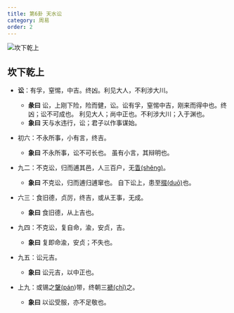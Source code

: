 ```yaml
---
title: 第6卦 天水讼
category: 周易
order: 2
---
```


![坎下乾上](https://upload.wikimedia.org/wikipedia/commons/0/05/Yijing-06.png)

## 坎下乾上

* **讼**：有孚，窒惕，中吉。终凶。利见大人，不利涉大川。
  * **彖曰** 讼，上刚下险，险而健，讼。讼有孚，窒惕中吉，刚来而得中也。终 凶；讼不可成也。 利见大人；尚中正也。不利涉大川；入于渊也。
  * **象曰** 天与水违行，讼；君子以作事谋始。 

* 初六：不永所事，小有言，终吉。
  * **象曰** 不永所事，讼不可长也。 虽有小言，其辩明也。

* 九二：不克讼，归而逋其邑，人三百户，无[眚(shěng)](https://zidian.911cha.com/zi771a.html)。
  * **象曰** 不克讼，归而逋归逋窜也。 自下讼上，患至[掇(duō)](https://zidian.911cha.com/zi6387.html)也。

* 六三：食旧德，贞厉，终吉，或从王事，无成。
  * **象曰** 食旧德，从上吉也。

* 九四：不克讼，复自命，渝，安贞，吉。
  * **象曰** 复即命渝，安贞；不失也。

* 九五：讼元吉。
  * **象曰** 讼元吉，以中正也。

* 上九：或锡之[鞶(pán](https://zidian.911cha.com/zi97b6.html))带，终朝三[褫(chǐ)](https://zidian.911cha.com/zi892b.html)之。
  * **象曰** 以讼受服，亦不足敬也。
